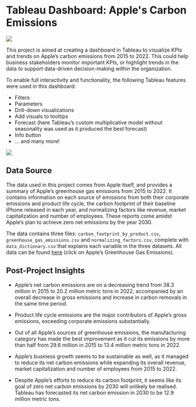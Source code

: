 # Tableau Dashboard: Apple's Carbon Emissions

![](https://www.apple.com/newsroom/images/values/environment/Apple_commits-100-percent-carbon-neutrality-for-supply-chain-and-products-by-2030-solar-farm_07212020_big.jpg.large_2x.jpg)

This project is aimed at creating a dashboard in Tableau to visualize KPIs and trends on Apple’s carbon emissions from 2015 to 2022. This could help business stakeholders monitor important KPIs, or highlight trends in the data to support data-driven decision-making within the organization. 

To enable full interactivity and functionality, the following Tableau features were used in this dashboard:

- Filters
- Parameters
- Drill-down visualizations
- Add visuals to tooltips
- Forecast (here Tableau’s custom multiplicative model without seasonality was used as it produced the best forecast)
- Info button
- ... and many more!

![](https://github.com/user-attachments/assets/6d9f78d1-1939-4fd4-9f4c-bef10ec98858)

## Data Source

The data used in this project comes from Apple itself, and provides a summary of Apple’s greenhouse gas emissions from 2015 to 2022. It contains information on each source of emissions from both their corporate emissions and product life cycle, the carbon footprint of their baseline iPhone released in each year, and normalizing factors like revenue, market capitalization and number of employees. These reports come amidst Apple’s plan to achieve zero net emissions by the year 2030. 

The data contains three files: `carbon_footprint_by_product.csv`, `greenhouse_gas_emissions.csv` and `normalizing_factors.csv`, complete with `data_dictionary.csv` that explains each variable in the three datasets.  All data can be found [here](https://mavenanalytics.io/data-playground?page=5&pageSize=5) (click on Apple’s Greenhouse Gas Emissions).

## Post-Project Insights 

- Apple’s net carbon emissions are on a decreasing trend from 38.3 million in 2015 to 20.2 million metric tons in 2022, accompanied by an overall decrease in gross emissions and increase in carbon removals in the same time period.
  
- Product life cycle emissions are the major contributors of Apple’s gross emissions, exceeding corporate emissions substantially. 

- Out of all Apple’s sources of greenhouse emissions, the manufacturing category has made the best improvement as it cut its emissions by more than half from 29.6 million in 2015 to 13.4 million metric tons in 2022.
  
- Apple’s business growth seems to be sustainable as well, as it managed to reduce its net carbon emissions while expanding its overall revenue, market capitalization and number of employees from 2015 to 2022.
  
- Despite Apple’s efforts to reduce its carbon footprint, it seems like its goal of zero net carbon emissions by 2030 will unlikely be realised. Tableau has forecasted its net carbon emission in 2030 to be 12.9 million metric tons. 


